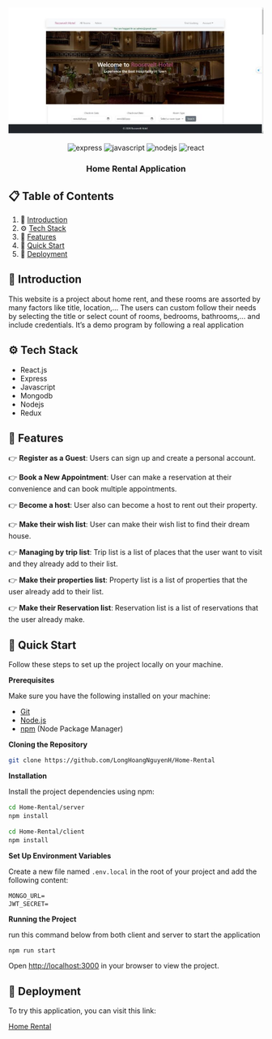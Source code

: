 <div align="center">
  <br />
    <div align="center"> 
  <img src="https://github.com/LongHoangNguyenH/BookingApplication/blob/main/screenshot.jpg"   alt="screenshot" />
</div>
  <br />

  <div>
    <img src="https://img.shields.io/badge/-Express-black?style=for-the-badge&logoColor=white&logo=express&color=000000" alt="express" />
    <img src="https://img.shields.io/badge/-JavaScript-black?style=for-the-badge&logoColor=black&logo=javascript&color=F7DF1E" alt="javascript" />
    <img src="https://img.shields.io/badge/-Node.js-black?style=for-the-badge&logoColor=white&logo=node.js&color=339933" alt="nodejs" />
    <img src="https://img.shields.io/badge/-React-20232A?style=for-the-badge&logoColor=61DAFB&logo=react&color=61DAFB" alt="react" />
  </div>

  <h3 align="center">Home Rental Application</h3>

</div>

## 📋 <a name="table">Table of Contents</a>

1. 🤖 [Introduction](#introduction)
2. ⚙️ [Tech Stack](#tech-stack)
3. 🔋 [Features](#features)
4. 🤸 [Quick Start](#quick-start)
5. 🤸 [Deployment](#deploymentt)

## <a name="introduction">🤖 Introduction</a>

This website is a project about home rent, and these rooms are assorted by many factors like title, location,... The users can custom follow their needs by selecting the title or select count of rooms, bedrooms, bathrooms,... and include credentials. It’s a demo program by following a real application

## <a name="tech-stack">⚙️ Tech Stack</a>

- React.js
- Express
- Javascript
- Mongodb
- Nodejs
- Redux

## <a name="features">🔋 Features</a>

👉 **Register as a Guest**: Users can sign up and create a personal account.

👉 **Book a New Appointment**: User can make a reservation at their convenience and can book multiple appointments.

👉 **Become a host**: User also can become a host to rent out their property.

👉 **Make their wish list**: User can make their wish list to find their dream house.

👉 **Managing by trip list**: Trip list is a list of places that the user want to visit and they already add to their list.

👉 **Make their properties list**: Property list is a list of properties that the user already add to their list.

👉 **Make their Reservation list**: Reservation list is a list of reservations that the user already make.

## <a name="quick-start">🤸 Quick Start</a>

Follow these steps to set up the project locally on your machine.

**Prerequisites**

Make sure you have the following installed on your machine:

- [Git](https://git-scm.com/)
- [Node.js](https://nodejs.org/en)
- [npm](https://www.npmjs.com/) (Node Package Manager)

**Cloning the Repository**

```bash
git clone https://github.com/LongHoangNguyenH/Home-Rental

```

**Installation**

Install the project dependencies using npm:

```bash
cd Home-Rental/server
npm install
```

```bash
cd Home-Rental/client
npm install
```

**Set Up Environment Variables**

Create a new file named `.env.local` in the root of your project and add the following content:

```env
MONGO_URL=
JWT_SECRET=
```

<!-- Replace the placeholder values with your actual Appwrite credentials. You can obtain these credentials by signing up on the [Appwrite website](https://appwrite.io/). -->

**Running the Project**

run this command below from both client and server to start the application

```bash
npm run start
```

Open [http://localhost:3000](http://localhost:3000) in your browser to view the project.

## <a name="deployment">🤖 Deployment</a>

To try this application, you can visit this link:

[Home Rental](https://home-rental-frontend.vercel.app/)
